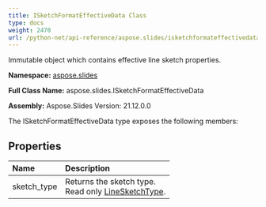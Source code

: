 ```yaml
---
title: ISketchFormatEffectiveData Class
type: docs
weight: 2470
url: /python-net/api-reference/aspose.slides/isketchformateffectivedata/
---
```


Immutable object which contains effective line sketch properties.

**Namespace:** [aspose.slides](/slides/python-net/api-reference/aspose.slides/)

**Full Class Name:** aspose.slides.ISketchFormatEffectiveData

**Assembly:**  Aspose.Slides Version: 21.12.0.0

The ISketchFormatEffectiveData type exposes the following members:
## **Properties**
|**Name**|**Description**|
| :- | :- |
|sketch_type|Returns the sketch type.<br/>            Read only [LineSketchType](/slides/python-net/api-reference/aspose.slides/linesketchtype/).|
